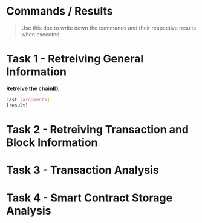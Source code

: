 # Commands / Results
> Use this doc to write down the commands and their respective results when executed

# Task 1 - Retreiving General Information

**Retreive the chainID.**
```bash
cast [arguments]
[result]
```

# Task 2 - Retreiving Transaction and Block Information

# Task 3 - Transaction Analysis

# Task 4 - Smart Contract Storage Analysis
